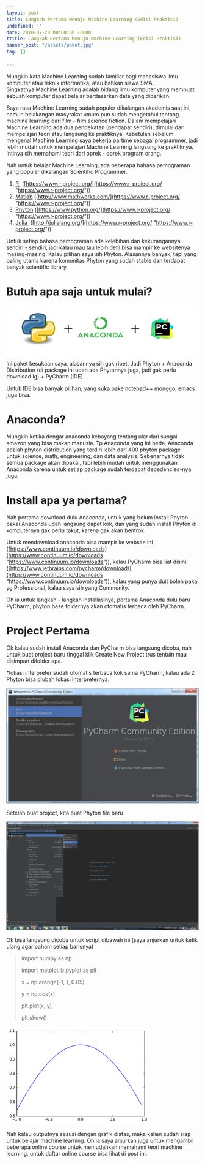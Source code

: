 ```yaml
---
layout: post
title: Langkah Pertama Menuju Machine Learning (Edisi Praktisi)
undefined: ''
date: 2018-07-28 00:00:00 +0000
ttitle: Langkah Pertama Menuju Machine Learning (Edisi Praktisi)
banner_post: "/assets/paket.jpg"
tag: []

---
```

Mungkin kata Machine Learning sudah familiar bagi mahasiswa ilmu komputer atau teknik informatika, atau bahkan siswa SMA. Singkatnya Machine Learning adalah bidang ilmu komputer yang membuat sebuah komputer dapat belajar berdasarkan data yang diberikan.

Saya rasa Machine Learning sudah populer dikalangan akademis saat ini, namun belakangan masyrakat umum pun sudah mengetahui tentang machine learning dari film - film science fiction. Dalam mempelajari Machine Learning ada dua pendekatan (pendapat sendiri), dimulai dari mempelajari teori atau langsung ke praktiknya. Kebetulan sebelum mengenal Machine Learning saya bekerja partime sebagai programmer, jadi lebih mudah untuk mempelajari Machine Learning langsung ke praktiknya. Intinya sih memahami teori dari oprek - oprek program orang.

Nah untuk belajar Machine Learning, ada beberapa bahasa pemograman yang populer dikalangan Scientific Programmer.

1. [R ](https://www.r-project.org/) ([https://www.r-project.org/](https://www.r-project.org/ "https://www.r-project.org/"))
2. [Matlab](http://www.mathworks.com/) ([http://www.mathworks.com/](https://www.r-project.org/ "https://www.r-project.org/"))
3. [Phyton](https://www.python.org/) ([https://www.python.org/](https://www.r-project.org/ "https://www.r-project.org/"))
4. [Julia ](http://julialang.org/) ([http://julialang.org/](https://www.r-project.org/ "https://www.r-project.org/"))

Untuk setiap bahasa pemograman ada kelebihan dan kekurangannya sendiri - sendiri, jadi kalau mau tau lebih detil bisa mampir ke websitenya masing-masing. Kalau pilihan saya sih Phyton. Alasannya banyak, tapi yang paling utama karena komunitas Phyton yang sudah stable dan terdapat banyak scientific library.

# **Butuh apa saja untuk mulai?**

![Paket Hot Scientific Programmer](/assets/paket.jpg "Paket Hot Scientific Programmer")
Ini paket kesukaan saya, alasannya sih gak ribet. Jadi Phyton + Anaconda Distribution (di package ini udah ada Phytonnya juga, jadi gak perlu download lg) + PyCharm (IDE).

Untuk IDE bisa banyak pilihan, yang suka pake notepad++ monggo, emacs juga bisa.

# **Anaconda?**

Mungkin ketika dengar anaconda kebayang tentang ular dari sungai amazon yang bisa makan manusia. Tp Anaconda yang ini beda, Anaconda adalah phyton distribution yang terdiri lebih dari 400 phyton package untuk science, math, engineering, dan data analysis. Sebenarnya tidak semua package akan dipakai, tapi lebih mudah untuk menggunakan Anaconda karena untuk setiap package sudah terdapat depedencies-nya juga.

# **Install apa ya pertama?**

Nah pertama download dulu Anaconda, untuk yang belum install Phyton pakai Anaconda udah langsung dapet kok, dan yang sudah install Phyton di komputernya gak perlu takut, karena gak akan bentrok.

Untuk mendownload anaconda bisa mampir ke website ini ([https://www.continuum.io/downloads](https://www.continuum.io/downloads "https://www.continuum.io/downloads")), kalau PyCharm bisa liat disini ([https://www.jetbrains.com/pycharm/download/](https://www.continuum.io/downloads "https://www.continuum.io/downloads")), kalau yang punya duit boleh pakai yg Professional, kalau saya sih yang Community.

Oh ia untuk langkah - langkah installasinya, pertama Anaconda dulu baru PyCharm, phyton base foldernya akan otomatis terbaca oleh PyCharm.

# **Project Pertama**

Ok kalau sudah install Anaconda dan PyCharm bisa langsung dicoba, nah untuk buat project baru tinggal klik Create New Project trus tentuin mau disimpan difolder apa.

\*lokasi interpreter sudah otomatis terbaca kok sama PyCharm, kalau ada 2 Phyton bisa diubah lokasi interpreternya.

![Tampilan awal PyCharm](/assets/pycharm.jpg "Tampilan awal PyCharm")

Setelah buat project, kita buat Phyton file baru

![](/assets/firstfile.png)

Ok bisa langsung dicoba untuk script dibawah ini (saya anjurkan untuk ketik ulang agar paham setiap barisnya)

> import numpy as np
>
> import matplotlib.pyplot as plt
>
> x = np.arange(-1, 1, 0.05)
>
> y = np.cos(x)
>
> plt.plot(x, y)
>
> plt.show()

![](/assets/graph.png)

Nah kalau outputnya sesuai dengan grafik diatas, maka kalian sudah siap untuk belajar machine learning. Oh ia saya anjurkan juga untuk mengambil beberapa online course untuk memudahkan memahami teori machine learning, untuk daftar online course bisa lihat di post ini.